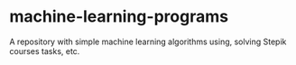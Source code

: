 # machine-learning-programs

A repository with simple machine learning algorithms using, solving Stepik courses tasks, etc. 
